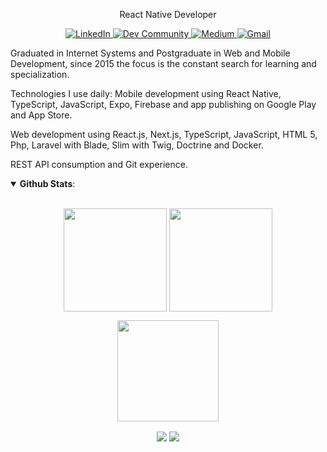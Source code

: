 <p align="center">
  React Native Developer
</p>
<p align="center">
  <a href="https://www.linkedin.com/in/edsonjuniorandrade" alt="LinkedIn">
    <img alt="LinkedIn" src="https://img.shields.io/badge/linkedin-%230077B5.svg?&style=for-the-badge&logo=linkedin&logoColor=white"/>  
  </a>
  <a href="https://dev.to/edsonjuniorandrade" alt="Dev Community">
    <img alt="Dev Community" src="https://img.shields.io/badge/dev.to-0A0A0A?style=for-the-badge&logo=dev.to&logoColor=white"/>  
  </a>
  <a href="https://edsonjuniorandrade.medium.com" alt="Medium">
    <img alt="Medium" src="https://img.shields.io/badge/Medium-%23000000.svg?&style=for-the-badge&logo=Medium&logoColor=white"/>  
  </a>
  <a href="mailto:edsonjunior.narvaes@gmail.com" alt="Gmail">
    <img alt="Gmail" src="https://img.shields.io/badge/Gmail-D14836?style=for-the-badge&logo=gmail&logoColor=white" />  
  </a>
</p>

Graduated in Internet Systems and Postgraduate in Web and Mobile Development, since 2015 the focus is the constant search for learning and specialization.

Technologies I use daily:
Mobile development using React Native, TypeScript, JavaScript, Expo, Firebase and app publishing on Google Play and App Store.

Web development using React.js, Next.js, TypeScript, JavaScript, HTML 5, Php, Laravel with Blade, Slim with Twig, Doctrine and Docker.

REST API consumption and Git experience.

<details open>
  <summary> <b>Github Stats</b>: </summary>
  <br>
  <p align="center">
    <img height=165 align="center" src="https://github-readme-stats.vercel.app/api?username=edsonjuniorandrade&count_private=true&show_icons=true&theme=radical&hide_border=true"/>
    <img height=165 align="center" src="https://github-readme-stats.vercel.app/api/top-langs/?username=edsonjuniorandrade&langs_count=8&layout=compact&theme=radical&hide_border=true"/>
  </p>
  <p align="center">
    <img height="162em"src="https://github-readme-streak-stats.herokuapp.com?user=edsonjuniorandrade&theme=radical&hide_border=true&date_format=j%20M%5B%20Y%5D&locale=pt-br" />
    <!-- <img height="160em" src="https://github-readme-stats.vercel.app/api/wakatime?username=edsonjuniorandrade&theme=radical&hide_border=true&langs_count=5&layout=compact&locale=pt-br" />    
  </p> -->
  <p align="center">
    <img align="center" src=https://visitor-badge.laobi.icu/badge?page_id=edsonjuniorandrade.edsonjuniorandrade) />
    <img align="center" src=https://img.shields.io/github/followers/edsonjuniorandrade?label=Follow&style=social)](https://github.com/edsonjuniorandrade) />
  </p>
</details open>
